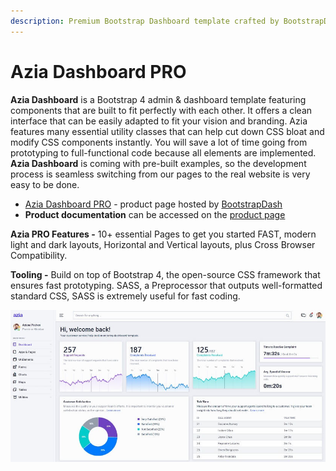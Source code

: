 ```yaml
---
description: Premium Bootstrap Dashboard template crafted by BootstrapDash
---
```


# Azia Dashboard PRO

**Azia Dashboard** is a Bootstrap 4 admin & dashboard template featuring components that are built to fit perfectly with each other. It offers a clean interface that can be easily adapted to fit your vision and branding. Azia features many essential utility classes that can help cut down CSS bloat and modify CSS components instantly. You will save a lot of time going from prototyping to full-functional code because all elements are implemented. **Azia Dashboard** is coming with pre-built examples, so the development process is seamless switching from our pages to the real website is very easy to be done.

* [Azia Dashboard PRO](https://bit.ly/2Lk6XNQ) - product page hosted by [BootstrapDash](../partners/bootstrapdash.md)
* **Product documentation** can be accessed on the [product page](https://bit.ly/2Lk6XNQ)  

**Azia PRO Features -** 10+ essential Pages to get you started FAST, modern light and dark layouts, Horizontal and Vertical layouts, plus Cross Browser Compatibility.

**Tooling -** Build on top of Bootstrap 4, the open-source CSS framework that ensures fast prototyping. SASS, a Preprocessor that outputs well-formatted standard CSS, SASS is extremely useful for fast coding.

![Azia Pro - Premium Dashboard Template.](../../.gitbook/assets/docs-cover-azia-pro.jpg)





